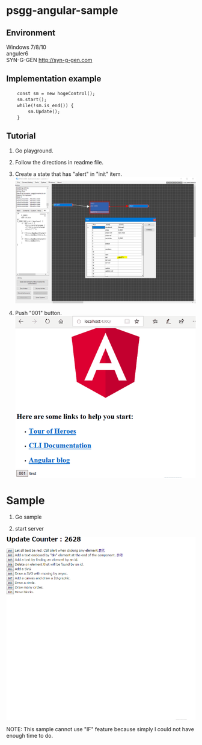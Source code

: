 # psgg-angular-sample

## Environment

Windows 7/8/10  
anguler6  
SYN-G-GEN http://syn-g-gen.com  

## Implementation example

```
    const sm = new hogeControl();
    sm.start();
    while(!sm.is_end()) {
        sm.Update();
    }
```

## Tutorial 

1. Go playground.  
  
2. Follow the directions in readme file.  
  
3. Create a state that has "alert" in "init" item. 
![](https://raw.githubusercontent.com/NNNIC/psgg-angular-sample/master/wiki/alert.PNG)  
  
4. Push "001" button.  
![](https://raw.githubusercontent.com/NNNIC/psgg-angular-sample/master/wiki/test01.gif)  


# Sample

1. Go sample  
  
2. start server  
  
![](https://raw.githubusercontent.com/NNNIC/psgg-angular-sample/master/wiki/sample.gif)
  
  

NOTE: This sample cannot use "IF" feature because simply I could not have enough time to do.
